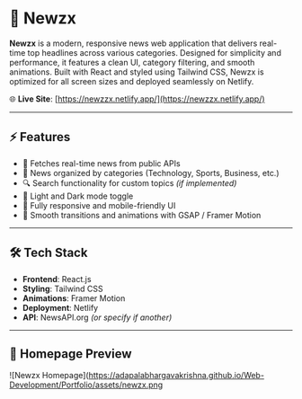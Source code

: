 # 📰 Newzx

**Newzx** is a modern, responsive news web application that delivers real-time top headlines across various categories. Designed for simplicity and performance, it features a clean UI, category filtering, and smooth animations. Built with React and styled using Tailwind CSS, Newzx is optimized for all screen sizes and deployed seamlessly on Netlify.

🌐 **Live Site**: [https://newzzx.netlify.app/](https://newzzx.netlify.app/)

---

## ⚡ Features

- 📰 Fetches real-time news from public APIs
- 📂 News organized by categories (Technology, Sports, Business, etc.)
- 🔍 Search functionality for custom topics *(if implemented)*
- 🌙 Light and Dark mode toggle
- 📱 Fully responsive and mobile-friendly UI
- 🎨 Smooth transitions and animations with GSAP / Framer Motion

---

## 🛠️ Tech Stack

- **Frontend**: React.js
- **Styling**: Tailwind CSS
- **Animations**: Framer Motion
- **Deployment**: Netlify
- **API**: NewsAPI.org *(or specify if another)*

---

## 📸 Homepage Preview

![Newzx Homepage](https://adapalabhargavakrishna.github.io/Web-Development/Portfolio/assets/newzx.png